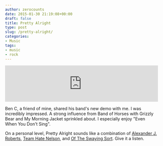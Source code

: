 ```yaml
---
author: zerocounts
date: 2015-01-30 21:19:08+00:00
draft: false
title: Pretty Alright
type: post
slug: /pretty-alright/
categories:
- Music
tags:
- music
- rock
---
```


<iframe style="border: 0; width: 100%; height: 120px;" src="https://bandcamp.com/EmbeddedPlayer/album=3653133428/size=large/bgcol=ffffff/linkcol=0687f5/tracklist=false/artwork=small/transparent=true/" seamless><a href="https://prettyalright.bandcamp.com/album/demo-2015">Demo 2015 by Pretty Alright</a></iframe>

Ben C, a friend of mine, shared his band's new demo with me. I was incredibly impressed. A strong influence from Band of Horses with Grizzly Bear and My Morning Jacket sprinkled about. I especially enjoy "Even When You Don't Sing".

On a personal level, Pretty Alright sounds like a combination of [Alexander J. Roberts](https://itunes.apple.com/us/album/stay-hungry-stay-foolish/id313454594), [Team Hate Nelson](https://soundcloud.com/altamont-archives/sets/team-hate-nelson), and [Of The Swaying Sort](https://soundcloud.com/altamont-archives/sets/of-the-swaying-sort). Give it a listen.
